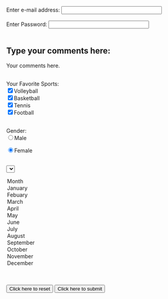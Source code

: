 <form>
Enter e-mail address:
<input type="text" name="username": size="30"
maxlength="28" /><br /><br />
<form>
Enter Password:
<input type="text" name="username": size="30"
maxlength="28" /><br /><br />

<h2> Type your comments here:</h2>

Your comments here.</textarea><br />

<br>Your Favorite Sports:<br />
<input type="checkbox" name="Volleyball" checked="checked" />Volleyball <br />
<input type="checkbox" name="Basketball" checked="checked" />Basketball <br />
<input type="checkbox" name="Tennis" checked="checked" />Tennis <br />
<input type="checkbox" name="Football" checked="checked" />Football <br />

<br>Gender:<br />
<input type="radio" name="gender" value="Male" checked="checked" />Male

<input type="radio" name="gender" value="Female" checked="checked" />Female <br />

<br><select name="Month">
<option>Month</option>
<option>January</option>
<option>Febuary</option>
<option>March</option>
<option>April</option>
<option>May</option>
<option>June</option>
<option>July</option>
<option>August</option>
<option>September</option>
<option>October</option>
<option>November</option>
<option>December</option>
</select> <br />

<br><input type="reset" value="Click here to reset"/>
<input type="submit" value="Click here to submit" />
</form>
